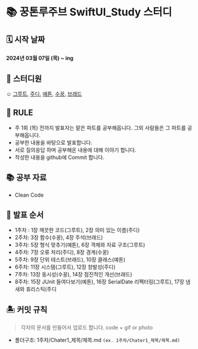 #  📚 꿍톤루주브 SwiftUI_Study 스터디 
## 🗓 시작 날짜
#### 2024년 03월 07일 (목) ~ ing

## 👥 스터디원
☺️ [그루트](https://github.com/Groot-94), [주디](https://github.com/Judy-999), [예톤](https://github.com/yeeton37), [수꿍](https://github.com/Jeon-Minsu), [브래드](https://github.com/bradheo65)

## 🐳 RULE
- 주 1회 (목) 전까지 발표자는 맡은 파트를 공부해옵니다. 그외 사람들은 그 파트를 공부해옵니다.
- 공부한 내용을 바탕으로 발표합니다.
- 서로 질의응답 하며 공부해온 내용에 대해 이야기 합니다.
- 작성한 내용을 github에 Commit 합니다.

## 📚 공부 자료 
- Clean Code

## 📌 발표 순서
- 1주차 : 1장 깨끗한 코드(그루트), 2장 의미 있는 이름(주디)
- 2주차: 3장 함수(수꿍), 4장 주석(브래드)
- 3주차: 5장 형식 맞추기(예톤), 6장 객체와 자료 구조(그루트)
- 4주차: 7장 오류 처리(주디), 8장 경계(수꿍)
- 5주차: 9장 단위 테스트(브래드), 10장 클래스(예톤)
- 6주차: 11장 시스템(그루트), 12장 창발성(주디)
- 7주차: 13장 동시성(수꿍), 14장 점진적인 개선(브래드)
- 8주차:  15장 JUnit 들여다보기(예톤), 16장 SerialDate 리펙터링(그루트), 17장 냄새와 휴리스틱(주디

## 🏝 커밋 규칙
> 각자의 문서를 만들어서 업로드 합니다.
> code + gif or photo
- 폴더구조: 1주차/Chater1_제목/제목.md `(ex. 1주차/Chater1_제목/제목.md)`
